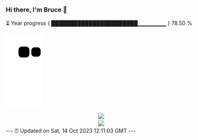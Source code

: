 ### Hi there, I'm Bruce 👋
⏳ Year progress { ███████████████████████▁▁▁▁▁▁▁ } 78.50 %

![](https://raw.githubusercontent.com/Swiftie13st/Swiftie13st/main/assets/github-contribution-grid-snake.svg)


<div align="center"> <img src="https://metrics.lecoq.io/Swiftie13st?template=classic&config.timezone=Asia%2FShanghai"> </div>

<div align="center"> <img src="https://github-readme-streak-stats.herokuapp.com/?user=Swiftie13st" /> </div>
---
⏰ Updated on Sat, 14 Oct 2023 12:11:03 GMT
---

